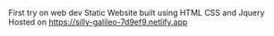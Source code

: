 First try on web dev 
Static Website built using HTML CSS and Jquery
Hosted on https://silly-galileo-7d9ef9.netlify.app
